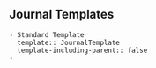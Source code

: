 ## Journal Templates
	- Standard Template
	  template:: JournalTemplate
	  template-including-parent:: false
	-